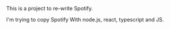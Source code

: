 This is a project to re-write Spotify.

I'm trying to copy Spotify With node.js, react, typescript and JS.

